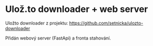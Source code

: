 # Ulož.to downloader + web server

Uložto downloader z projektu: https://github.com/setnicka/ulozto-downloader

Přidán webový server (FastApi) a fronta stahování.
